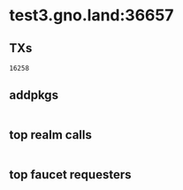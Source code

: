 # test3.gno.land:36657

## TXs
```
16258
```

## addpkgs
```
```

## top realm calls
```
```

## top faucet requesters
```
```

